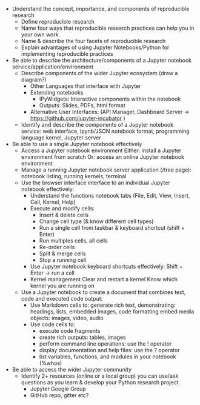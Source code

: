 - Understand the concept, importance, and components of reproducible research
  - Define reproducible research
  - Name four ways that reproducible research practices can help you in your own work.
  - Name & describe the four facets of reproducible research
  - Explain advantages of using Jupyter Notebooks/Python for implementing reproducible practices
- Be able to describe the architecture/components of a Jupyter notebook service/application/environment
  - Describe components of the wider Jupyter ecosystem (draw a diagram?)
    - Other Languages that interface with Jupyter
    - Extending notebooks
      - IPyWidgets: Interactive components within the notebook
      - Outputs: Slides, PDFs, html format
    - Alternative User Interfaces: (API Manager, Dashboard Server → https://github.com/jupyter-incubator )
  - Identify and describe the components of a Jupyter notebook service: web interface, ipynb/JSON notebook format, programming language kernel, Jupyter server
- Be able to use a single Jupyter notebook effectively
  - Access a Jupyter notebook environment
Either: install a Jupyter environment from scratch
Or: access an online Jupyter notebook environment
  - Manage a running Jupyter notebook server application (/tree page): notebook listing, running kernels, terminal
  - Use the browser interface interface to an individual Jupyter notebook effectively:
    - Understand the functions notebook tabs (File, Edit, View, Insert, Cell, Kernel, Help)
    - Execute and modify cells:
      - Insert & delete cells
      - Change cell type (& know different cell types)
      - Run a single cell from taskbar & keyboard shortcut (shift + Enter)
      - Run multiples cells, all cells
      - Re-order cells
      - Split & merge cells
      - Stop a running cell
    - Use Jupyter notebook keyboard shortcuts effectively:
Shift + Enter → run a cell
    - Kernel management
Clear and restart a kernel
Know which kernel you are running on
  - Use a Jupyter notebook to create a document that combines text, code and executed code output:
    - Use Markdown cells to:
generate rich text, demonstrating: headings, lists, embedded images, code formatting
embed media objects: images, video, audio
    - Use code cells to:
      - execute code fragments
      - create rich outputs: tables, images
      - perform command line operations: use the ! operator
      - display documentation and help files: use the ? operator
      - list variables, functions, and modules in your notebook (%whos)
- Be able to access the wider Jupyter community
  - Identify 2+ resources (online or a local group) you can use/ask questions as you learn & develop your Python research project. 
    - Jupyter Google Group
    - GitHub repo, gitter etc?
